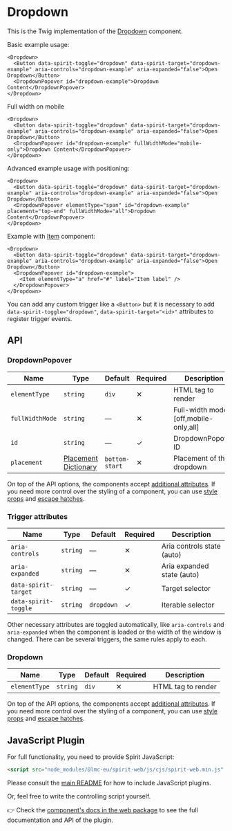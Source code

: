 # Dropdown

This is the Twig implementation of the [Dropdown][dropdown] component.

Basic example usage:

```twig
<Dropdown>
  <Button data-spirit-toggle="dropdown" data-spirit-target="dropdown-example" aria-controls="dropdown-example" aria-expanded="false">Open Dropdown</Button>
  <DropdownPopover id="dropdown-example">Dropdown Content</DropdownPopover>
</Dropdown>
```

Full width on mobile

```twig
<Dropdown>
  <Button data-spirit-toggle="dropdown" data-spirit-target="dropdown-example" aria-controls="dropdown-example" aria-expanded="false">Open Dropdown</Button>
  <DropdownPopover id="dropdown-example" fullWidthMode="mobile-only">Dropdown Content</DropdownPopover>
</Dropdown>
```

Advanced example usage with positioning:

```twig
<Dropdown>
  <Button data-spirit-toggle="dropdown" data-spirit-target="dropdown-example" aria-controls="dropdown-example" aria-expanded="false">Open Dropdown</Button>
  <DropdownPopover elementType="span" id="dropdown-example" placement="top-end" fullWidthMode="all">Dropdown Content</DropdownPopover>
</Dropdown>
```

Example with [Item][item] component:

```twig
<Dropdown>
  <Button data-spirit-toggle="dropdown" data-spirit-target="dropdown-example" aria-controls="dropdown-example" aria-expanded="false">Open Dropdown</Button>
  <DropdownPopover id="dropdown-example">
    <Item elementType="a" href="#" label="Item label" />
  </DropdownPopover>
</Dropdown>
```

You can add any custom trigger like a `<Button>` but it is necessary to add `data-spirit-toggle="dropdown"`, `data-spirit-target="<id>"`
attributes to register trigger events.

## API

### DropdownPopover

| Name            | Type                                         | Default        | Required | Description                           |
| --------------- | -------------------------------------------- | -------------- | -------- | ------------------------------------- |
| `elementType`   | `string`                                     | `div`          | ✕        | HTML tag to render                    |
| `fullWidthMode` | `string`                                     | —              | ✕        | Full-width mode [off,mobile-only,all] |
| `id`            | `string`                                     | —              | ✓        | DropdownPopover ID                    |
| `placement`     | [Placement Dictionary][dictionary-placement] | `bottom-start` | ✕        | Placement of the dropdown             |

On top of the API options, the components accept [additional attributes][readme-additional-attributes].
If you need more control over the styling of a component, you can use [style props][readme-style-props]
and [escape hatches][readme-escape-hatches].

### Trigger attributes

| Name                 | Type     | Default    | Required | Description                |
| -------------------- | -------- | ---------- | -------- | -------------------------- |
| `aria-controls`      | `string` | —          | ✕        | Aria controls state (auto) |
| `aria-expanded`      | `string` | —          | ✕        | Aria expanded state (auto) |
| `data-spirit-target` | `string` | —          | ✓        | Target selector            |
| `data-spirit-toggle` | `string` | `dropdown` | ✓        | Iterable selector          |

Other necessary attributes are toggled automatically, like `aria-controls` and `aria-expanded` when the component is loaded
or the width of the window is changed. There can be several triggers, the same rules apply to each.

### Dropdown

| Name          | Type     | Default | Required | Description        |
| ------------- | -------- | ------- | -------- | ------------------ |
| `elementType` | `string` | `div`   | ✕        | HTML tag to render |

On top of the API options, the components accept [additional attributes][readme-additional-attributes].
If you need more control over the styling of a component, you can use [style props][readme-style-props]
and [escape hatches][readme-escape-hatches].

## JavaScript Plugin

For full functionality, you need to provide Spirit JavaScript:

```html
<script src="node_modules/@lmc-eu/spirit-web/js/cjs/spirit-web.min.js" async></script>
```

Please consult the [main README][web-readme] for how to include JavaScript plugins.

Or, feel free to write the controlling script yourself.

👉 Check the [component's docs in the web package][web-js-api] to see the full documentation and API of the plugin.

[dictionary-placement]: https://github.com/lmc-eu/spirit-design-system/tree/main/docs/DICTIONARIES.md#placement
[dropdown]: https://github.com/lmc-eu/spirit-design-system/tree/main/packages/web/src/scss/components/Dropdown
[item]: https://github.com/lmc-eu/spirit-design-system/blob/main/packages/web-twig/src/Resources/components/Item/README.md
[readme-additional-attributes]: https://github.com/lmc-eu/spirit-design-system/blob/main/packages/web-twig/README.md#additional-attributes
[readme-style-props]: https://github.com/lmc-eu/spirit-design-system/blob/main/packages/web-twig/README.md#style-props
[readme-escape-hatches]: https://github.com/lmc-eu/spirit-design-system/blob/main/packages/web-twig/README.md#escape-hatches
[web-js-api]: https://github.com/lmc-eu/spirit-design-system/blob/main/packages/web/src/scss/components/Dropdown/README.md#javascript
[web-readme]: https://github.com/lmc-eu/spirit-design-system/blob/main/packages/web/README.md
